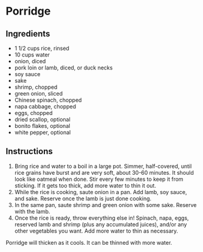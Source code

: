 # Porridge

## Ingredients

- 1 1/2 cups rice, rinsed
- 10 cups water
- onion, diced
- pork loin or lamb, diced, or duck necks
- soy sauce
- sake
- shrimp, chopped
- green onion, sliced
- Chinese spinach, chopped
- napa cabbage, chopped
- eggs, chopped
- dried scallop, optional
- bonito flakes, optional
- white pepper, optional

## Instructions

1. Bring rice and water to a boil in a large pot. Simmer, half-covered, until rice grains have burst and are very soft, about 30-60 minutes. It should look like oatmeal when done. Stir every few minutes to keep it from sticking. If it gets too thick, add more water to thin it out.
2. While the rice is cooking, saute onion in a pan. Add lamb, soy sauce, and sake. Reserve once the lamb is just done cooking.
3. In the same pan, saute shrimp and green onion with some sake. Reserve with the lamb.
4. Once the rice is ready, throw everything else in! Spinach, napa, eggs, reserved lamb and shrimp (plus any accumulated juices), and/or any other vegetables you want. Add more water to thin as necessary.

Porridge will thicken as it cools. It can be thinned with more water.
